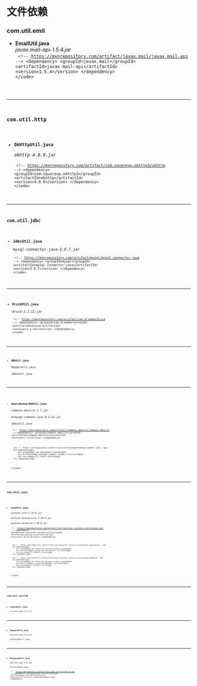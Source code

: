 # 文件依赖

### com.util.emil

+ **EmailUtil.java**  
	*javax.mail-api-1.5.4.jar*  
	<code>
		&lt;!-- https://mvnrepository.com/artifact/javax.mail/javax.mail-api --&gt;
		&lt;dependency&gt;
		   &lt;groupId&gt;javax.mail&lt;/groupId&gt;
		   &lt;artifactId&gt;javax.mail-api&lt;/artifactId&gt;
		   &lt;version&gt;1.5.4&lt;/version&gt;
		&lt;/dependency&gt;
	&lt;/code&gt;
	
---
### com.util.http
	
+ **OkHttpUtil.java**  
	*okhttp-4.8.0.jar*  
	<code>
		&lt;!-- https://mvnrepository.com/artifact/com.squareup.okhttp3/okhttp --&gt;
		&lt;dependency&gt;
		   &lt;groupId&gt;com.squareup.okhttp3&lt;/groupId&gt;
		   &lt;artifactId&gt;okhttp&lt;/artifactId&gt;
		   &lt;version&gt;4.8.0&lt;/version&gt;
		&lt;/dependency&gt;
	&lt;/code&gt;
	
---
### com.util.jdbc

+ **JdbcUtil.java**  
	*mysql-connector-java-5.0.7.jar*  
	<code>
		&lt;!-- https://mvnrepository.com/artifact/mysql/mysql-connector-java --&gt;
		&lt;dependency&gt;
		   &lt;groupId&gt;mysql&lt;/groupId&gt;
		   &lt;artifactId&gt;mysql-connector-java&lt;/artifactId&gt;
		   &lt;version&gt;5.0.7&lt;/version&gt;
		&lt;/dependency&gt;
	&lt;/code&gt;
	
---
+ **DruidUtil.java**  
	*druid-1.1.11.jar*  
	<code>
		&lt;!-- https://mvnrepository.com/artifact/com.alibaba/druid --&gt;
		&lt;dependency&gt;
		   &lt;groupId&gt;com.alibaba&lt;/groupId&gt;
		   &lt;artifactId&gt;druid&lt;/artifactId&gt;
		   &lt;version&gt;1.1.11&lt;/version&gt;
		&lt;/dependency&gt;
	&lt;/code&gt;
	
---
+ **DBUtil.java**  
	*MapperUtil.java*  
	*JdbcUtil.java*
	
---
+ **QueryRunnerDbUtil.java**  
	*commons-dbutils-1.7.jar*  
	*mchange-commons-java-0.2.12.jar*  
	*JdbcUtil.java*  
	<code>
		&lt;!-- https://mvnrepository.com/artifact/commons-dbutils/commons-dbutils --&gt;
		&lt;dependency&gt;
		    &lt;groupId&gt;commons-dbutils&lt;/groupId&gt;
		    &lt;artifactId&gt;commons-dbutils&lt;/artifactId&gt;
		    &lt;version&gt;1.7&lt;/version&gt;
		&lt;/dependency&gt;
		
		&lt;!-- https://mvnrepository.com/artifact/com.mchange/mchange-commons-java --&gt;
		&lt;dependency&gt;
		    &lt;groupId&gt;com.mchange&lt;/groupId&gt;
		    &lt;artifactId&gt;mchange-commons-java&lt;/artifactId&gt;
		    &lt;version&gt;0.2.12&lt;/version&gt;
		&lt;/dependency&gt;
	&lt;/code&gt;
	
---
### com.util.json

+ **JsonUtil.java**  
	*jackson-core-2.10.0.jar*  
	*jackson-annotations-2.10.0.jar*  
	*jackson-databind-2.10.0.jar*  
	<code>
		&lt;!-- https://mvnrepository.com/artifact/com.fasterxml.jackson.core/jackson-core --&gt;
		&lt;dependency&gt;
		    &lt;groupId&gt;com.fasterxml.jackson.core&lt;/groupId&gt;
		    &lt;artifactId&gt;jackson-core&lt;/artifactId&gt;
		    &lt;version&gt;2.10.0&lt;/version&gt;
		&lt;/dependency&gt;
		
		&lt;!-- https://mvnrepository.com/artifact/com.fasterxml.jackson.core/jackson-annotations --&gt;
		&lt;dependency&gt;
		    &lt;groupId&gt;com.fasterxml.jackson.core&lt;/groupId&gt;
		    &lt;artifactId&gt;jackson-annotations&lt;/artifactId&gt;
		    &lt;version&gt;2.10.0&lt;/version&gt;
		&lt;/dependency&gt;
		
		&lt;!-- https://mvnrepository.com/artifact/com.fasterxml.jackson.core/jackson-databind --&gt;
		&lt;dependency&gt;
		    &lt;groupId&gt;com.fasterxml.jackson.core&lt;/groupId&gt;
		    &lt;artifactId&gt;jackson-databind&lt;/artifactId&gt;
		    &lt;version&gt;2.10.0&lt;/version&gt;
		&lt;/dependency&gt;
	&lt;/code&gt;
	
---
### com.util.servlet

+ **CookieUtil.java**  
	*servlet-api-2.5.jar*

---
+ **RequestUtil.java**  
	*servlet-api-2.5.jar*  
	*JavaTypeUtil.java*

---
+ **ResponseUtil.java**  
	*servlet-api-2.5.jar*  
	*ContentType.java*  
	<code>
		&lt;!-- https://mvnrepository.com/artifact/javax.servlet/servlet-api --&gt;
		&lt;dependency&gt;
		    &lt;groupId&gt;javax.servlet&lt;/groupId&gt;
		    &lt;artifactId&gt;servlet-api&lt;/artifactId&gt;
		    &lt;version&gt;2.5&lt;/version&gt;
		    &lt;scope&gt;provided&lt;/scope&gt;
		&lt;/dependency&gt;
	</code>
	
